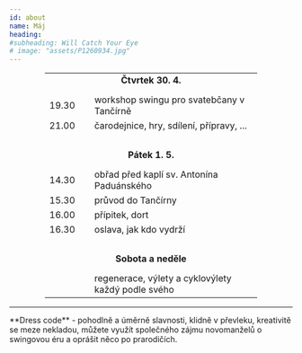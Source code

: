 ```yaml
---
id: about
name: Máj
heading: 
#subheading: Will Catch Your Eye
# image: "assets/P1260934.jpg"
---
```


<table style="margin-left: auto; margin-right:auto; width: 75%;">
    <tr>
        <td style="text-align: center; font-weight: bold;" colspan="2"> Čtvrtek 30. 4. </td>
    </tr>
    <tr>
        <td style="padding-bottom: 7px;"></td>
    </tr>
    <tr>
        <td> 19.30 </td>
        <td style="padding-left: 7%;"> workshop swingu pro svatebčany v Tančírně </td>
    </tr>
    <tr>
        <td> 21.00 </td>
        <td style="padding-left: 7%;"> čarodejnice, hry, sdílení, přípravy, ... </td>
    </tr>
    <tr>
        <td> <br> </td>
    </tr>
    <tr>
        <td style="text-align: center; font-weight: bold;" colspan="2"> Pátek 1. 5. </td>
    </tr>
    <tr>
        <td style="padding-bottom: 7px;"> </td>
    </tr>
    <tr>
        <td> 14.30 </td>
        <td style="padding-left: 7%;"> obřad před kaplí sv. Antonína Paduánského </td>
    </tr>
    <tr>
        <td> 15.30 </td>
        <td style="padding-left: 7%;"> průvod do Tančírny </td>
    </tr>
    <tr>
        <td> 16.00 </td>
        <td style="padding-left: 7%;"> přípitek, dort </td>
    </tr>
    <tr>
        <td> 16.30 </td>
        <td style="padding-left: 7%;"> oslava, jak kdo vydrží </td>
    </tr>
    <tr>
        <td> <br> </td>
    </tr>
    <tr>
        <td style="text-align: center; font-weight: bold;" colspan="2"> Sobota a neděle </td>
    </tr>
    <tr>
    <td style="padding-bottom: 7px;"> </td>
    </tr>
    <tr>
        <td></td>
        <td style="padding-left: 7%;"> regenerace, výlety a cyklovýlety každý podle svého </td>
    </tr>
</table>
<hr>
**Dress code** - pohodlně a úměrně slavnosti, klidně v převleku, kreativitě se meze nekladou, můžete využít společného zájmu novomanželů o swingovou éru a oprášit něco po prarodičích.
